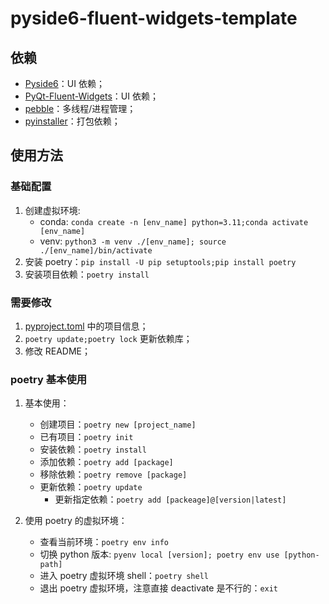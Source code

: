 # pyside6-fluent-widgets-template

## 依赖

- [Pyside6](https://wiki.qt.io/Qt_for_Python)：UI 依赖；
- [PyQt-Fluent-Widgets](https://github.com/zhiyiYo/PyQt-Fluent-Widgets)：UI 依赖；
- [pebble](https://github.com/noxdafox/pebble)：多线程/进程管理；
- [pyinstaller](https://pyinstaller.org/en/stable/)：打包依赖；

## 使用方法

### 基础配置

1. 创建虚拟环境:
   - conda: `conda create -n [env_name] python=3.11;conda activate [env_name]`
   - venv: `python3 -m venv ./[env_name]; source ./[env_name]/bin/activate`
2. 安装 poetry：`pip install -U pip setuptools;pip install poetry`
3. 安装项目依赖：`poetry install`

### 需要修改

1. [pyproject.toml](./pyproject.toml) 中的项目信息；
2. `poetry update;poetry lock` 更新依赖库；
3. 修改 README；

### poetry 基本使用

1. 基本使用：

   - 创建项目：`poetry new [project_name]`
   - 已有项目：`poetry init`
   - 安装依赖：`poetry install`
   - 添加依赖：`poetry add [package]`
   - 移除依赖：`poetry remove [package]`
   - 更新依赖：`poetry update`
     - 更新指定依赖：`poetry add [packeage]@[version|latest]`

2. 使用 poetry 的虚拟环境：

   - 查看当前环境：`poetry env info`
   - 切换 python 版本: `pyenv local [version]; poetry env use [python-path]`
   - 进入 poetry 虚拟环境 shell：`poetry shell`
   - 退出 poetry 虚拟环境，注意直接 deactivate 是不行的：`exit`
